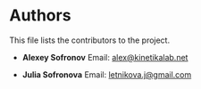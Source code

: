 # Authors

This file lists the contributors to the project.

- **Alexey Sofronov** 
  Email: alex@kinetikalab.net

- **Julia Sofronova**
  Email: letnikova.j@gmail.com 

